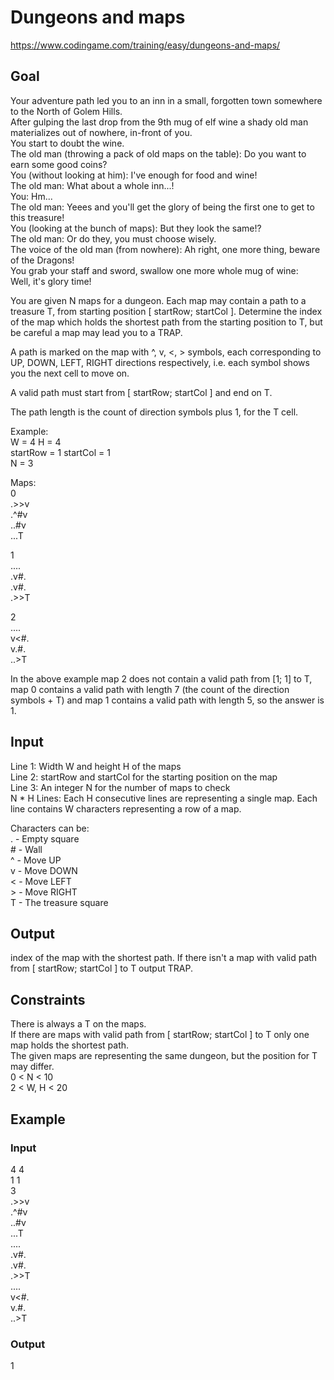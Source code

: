 # Dungeons and maps
https://www.codingame.com/training/easy/dungeons-and-maps/

## Goal
Your adventure path led you to an inn in a small, forgotten town somewhere to the North of Golem Hills. <br>
After gulping the last drop from the 9th mug of elf wine a shady old man materializes out of nowhere, in-front of you. <br>
You start to doubt the wine. <br>
The old man (throwing a pack of old maps on the table): Do you want to earn some good coins? <br>
You (without looking at him): I've enough for food and wine! <br>
The old man: What about a whole inn...! <br>
You: Hm... <br>
The old man: Yeees and you'll get the glory of being the first one to get to this treasure! <br>
You (looking at the bunch of maps): But they look the same!? <br>
The old man: Or do they, you must choose wisely. <br>
The voice of the old man (from nowhere): Ah right, one more thing, beware of the Dragons! <br>
You grab your staff and sword, swallow one more whole mug of wine: <br>
Well, it's glory time!

You are given N maps for a dungeon. Each map may contain a path to a treasure T, from starting position [ startRow; startCol ]. Determine the index of the map which holds the shortest path from the starting position to T, but be careful a map may lead you to a TRAP.

A path is marked on the map with ^, v, <, > symbols, each corresponding to UP, DOWN, LEFT, RIGHT directions respectively, i.e. each symbol shows you the next cell to move on.

A valid path must start from [ startRow; startCol ] and end on T.

The path length is the count of direction symbols plus 1, for the T cell.

Example: <br>
W = 4 H = 4 <br>
startRow = 1 startCol = 1 <br>
N = 3 <br>

Maps: <br>
0 <br>
.>>v <br>
.^#v <br>
..#v <br>
...T

1 <br>
.... <br>
.v#. <br>
.v#. <br>
.>>T

2 <br>
.... <br>
v<#. <br>
v.#. <br>
..>T


In the above example map 2 does not contain a valid path from [1; 1] to T, map 0 contains a valid path with length 7 (the count of the direction symbols + T) and map 1 contains a valid path with length 5, so the answer is 1.

## Input
Line 1: Width W and height H of the maps <br>
Line 2: startRow and startCol for the starting position on the map <br>
Line 3: An integer N for the number of maps to check <br>
N * H Lines: Each H consecutive lines are representing a single map. Each line contains W characters representing a row of a map.

Characters can be: <br>
. - Empty square <br>
\# - Wall <br>
^ - Move UP <br>
v - Move DOWN <br>
< - Move LEFT <br>
\> - Move RIGHT <br>
T - The treasure square

## Output
index of the map with the shortest path. If there isn't a map with valid path from [ startRow; startCol ] to T output TRAP.

## Constraints
There is always a T on the maps. <br>
If there are maps with valid path from [ startRow; startCol ] to T only one map holds the shortest path. <br>
The given maps are representing the same dungeon, but the position for T may differ. <br>
0 < N < 10 <br>
2 < W, H < 20

## Example
### Input
4 4 <br>
1 1 <br>
3 <br>
.>>v <br>
.^#v <br>
..#v <br>
...T <br>
.... <br>
.v#. <br>
.v#. <br>
.>>T <br>
.... <br>
v<#. <br>
v.#. <br>
..>T

### Output
1
